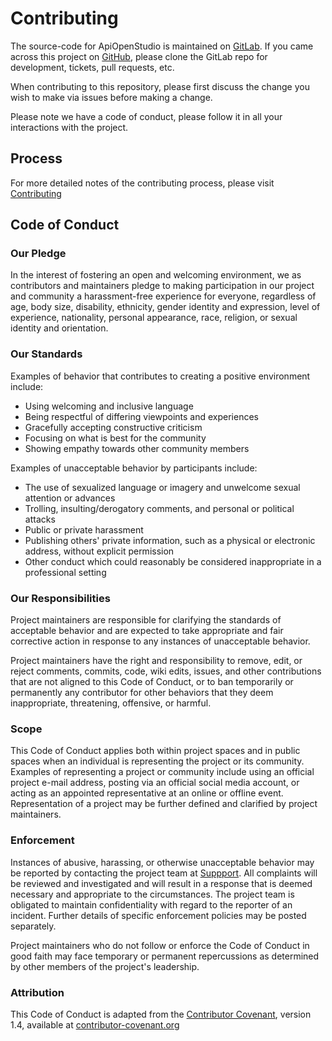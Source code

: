 Contributing
============

The source-code for ApiOpenStudio is maintained on [GitLab][gitlab]. If you came
across this project on [GitHub][github], please clone the GitLab repo for
development, tickets, pull requests, etc.

When contributing to this repository, please first discuss the change you wish
to make via issues before making a change.

Please note we have a code of conduct, please follow it in all your interactions
with the project.

Process
-------

For more detailed notes of the contributing process, please
visit [Contributing][contributing]

Code of Conduct
---------------

### Our Pledge

In the interest of fostering an open and welcoming environment, we as
contributors and maintainers pledge to making participation in our project and
community a harassment-free experience for everyone, regardless of age, body
size, disability, ethnicity, gender identity and expression, level of
experience, nationality, personal appearance, race, religion, or sexual identity
and orientation.

### Our Standards

Examples of behavior that contributes to creating a positive environment
include:

* Using welcoming and inclusive language
* Being respectful of differing viewpoints and experiences
* Gracefully accepting constructive criticism
* Focusing on what is best for the community
* Showing empathy towards other community members

Examples of unacceptable behavior by participants include:

* The use of sexualized language or imagery and unwelcome sexual attention or
  advances
* Trolling, insulting/derogatory comments, and personal or political attacks
* Public or private harassment
* Publishing others' private information, such as a physical or electronic
  address, without explicit permission
* Other conduct which could reasonably be considered inappropriate in a
  professional setting

### Our Responsibilities

Project maintainers are responsible for clarifying the standards of acceptable
behavior and are expected to take appropriate and fair corrective action in
response to any instances of unacceptable behavior.

Project maintainers have the right and responsibility to remove, edit, or reject
comments, commits, code, wiki edits, issues, and other contributions that are
not aligned to this Code of Conduct, or to ban temporarily or permanently any
contributor for other behaviors that they deem inappropriate, threatening,
offensive, or harmful.

### Scope

This Code of Conduct applies both within project spaces and in public spaces
when an individual is representing the project or its community. Examples of
representing a project or community include using an official project e-mail
address, posting via an official social media account, or acting as an appointed
representative at an online or offline event. Representation of a project may be
further defined and clarified by project maintainers.

### Enforcement

Instances of abusive, harassing, or otherwise unacceptable behavior may be
reported by contacting the project team at [Suppport][support]. All complaints
will be reviewed and investigated and will result in a response that is deemed
necessary and appropriate to the circumstances. The project team is obligated to
maintain confidentiality with regard to the reporter of an incident. Further
details of specific enforcement policies may be posted separately.

Project maintainers who do not follow or enforce the Code of Conduct in good
faith may face temporary or permanent repercussions as determined by other
members of the project's leadership.

### Attribution

This Code of Conduct is adapted from the [Contributor Covenant][homepage],
version 1.4, available at [contributor-covenant.org][version]

[homepage]: http://contributor-covenant.org

[version]: http://contributor-covenant.org/version/1/4/

[contributing]: https://wiki.apiopenstudio.com/developers/contributing.html

[gitlab]: https://gitlab.com/john89/api_open_studio

[github]: https://github.com/naala89/apiopenstudio

[support]: mailto:support@apiopenstudio.com
